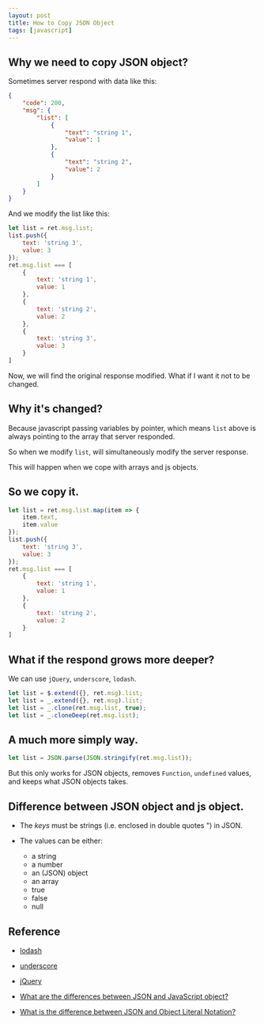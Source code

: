 ```yaml
---
layout: post
title: How to Copy JSON Object
tags: [javascript]
---
```


## Why we need to copy JSON object?

Sometimes server respond with data like this:

```json
{
    "code": 200,
    "msg": {
        "list": [
            {
                "text": "string 1",
                "value": 1
            },
            {
                "text": "string 2",
                "value": 2
            }
        ]
    }
}
```

And we modify the list like this:

```js
let list = ret.msg.list;
list.push({
    text: 'string 3',
    value: 3
});
ret.msg.list === [
    {
        text: 'string 1',
        value: 1
    },
    {
        text: 'string 2',
        value: 2
    },
    {
        text: 'string 3',
        value: 3
    }
]
```

Now, we will find the original response modified. What if I want it not to be changed.

## Why it's changed?

Because javascript passing variables by pointer, which means `list` above is always pointing to the array that server responded.

So when we modify `list`, will simultaneously modify the server response.

This will happen when we cope with arrays and js objects.

## So we copy it.

```js
let list = ret.msg.list.map(item => {
    item.text,
    item.value
});
list.push({
    text: 'string 3',
    value: 3
});
ret.msg.list === [
    {
        text: 'string 1',
        value: 1
    },
    {
        text: 'string 2',
        value: 2
    }
]
```

## What if the respond grows more deeper?

We can use `jQuery`, `underscore`, `lodash`.

```js
let list = $.extend({}, ret.msg).list;
let list = _.extend({}, ret.msg).list;
let list = _.clone(ret.msg.list, true);
let list = _.cloneDeep(ret.msg.list);
```

## A much more simply way.

```js
let list = JSON.parse(JSON.stringify(ret.msg.list));
```

But this only works for JSON objects, removes `Function`, `undefined` values, and keeps what JSON objects takes.

## Difference between JSON object and js object.

- The *keys* must be strings (i.e. enclosed in double quotes ") in JSON.

- The values can be either:
    - a string
    - a number
    - an (JSON) object
    - an array
    - true
    - false
    - null

## Reference

- [lodash](https://lodash.com/docs)

- [underscore](http://underscorejs.org/)

- [jQuery](http://api.jquery.com/)

- [What are the differences between JSON and JavaScript object?](http://stackoverflow.com/questions/3975859/what-are-the-differences-between-json-and-javascript-object)

- [What is the difference between JSON and Object Literal Notation?](http://stackoverflow.com/questions/2904131/what-is-the-difference-between-json-and-object-literal-notation)
